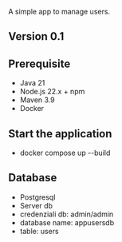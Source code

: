 A simple app to manage users.

## Version 0.1

## Prerequisite 
- Java 21
- Node.js 22.x + npm
- Maven 3.9
- Docker

## Start the application
- docker compose up --build 

## Database

- Postgresql
- Server db
- credenziali db: admin/admin
- database name: appusersdb
- table: users